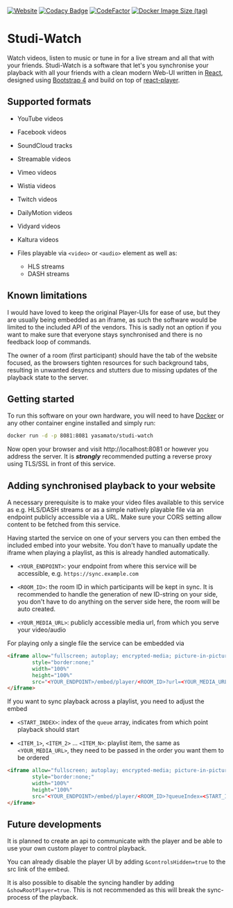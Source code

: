 [![Website](https://img.shields.io/website?down_color=red&down_message=offline&label=Studi-Watch&up_color=green&up_message=online&url=https%3A%2F%2Fwatch.agent77326.de)](https://watch.agent77326.de)
[![Codacy Badge](https://app.codacy.com/project/badge/Grade/42301623d1514d0dba3264d9b0f48583)](https://www.codacy.com/gh/Yasamato/Studi-Watch/dashboard?utm_source=github.com&amp;utm_medium=referral&amp;utm_content=Yasamato/Studi-Watch&amp;utm_campaign=Badge_Grade)
[![CodeFactor](https://www.codefactor.io/repository/github/yasamato/studi-watch/badge)](https://www.codefactor.io/repository/github/yasamato/studi-watch)
[![Docker Image Size (tag)](https://img.shields.io/docker/image-size/yasamato/studi-watch/latest?logo=docker)](https://hub.docker.com/r/yasamato/studi-watch)

# Studi-Watch

Watch videos, listen to music or tune in for a live stream and all that with your friends. Studi-Watch is a software
that let's you synchronise your playback with all your friends with a clean modern Web-UI written
in [React](https://reactjs.org/), designed using [Bootstrap 4](https://getbootstrap.com/) and build on top
of [react-player](https://github.com/cookpete/react-player).

## Supported formats

- YouTube videos

- Facebook videos

- SoundCloud tracks

- Streamable videos

- Vimeo videos

- Wistia videos

- Twitch videos

- DailyMotion videos

- Vidyard videos

- Kaltura videos

- Files playable via `<video>` or `<audio>` element as well as:
    - HLS streams
    - DASH streams

## Known limitations

I would have loved to keep the original Player-UIs for ease of use, but they are usually being embedded as an iframe, as
such the software would be limited to the included API of the vendors. This is sadly not an option if you want to make
sure that everyone stays synchronised and there is no feedback loop of commands.

The owner of a room (first participant) should have the tab of the website focused, as the browsers tighten resources
for such background tabs, resulting in unwanted desyncs and stutters due to missing updates of the playback state to the
server.

## Getting started

To run this software on your own hardware, you will need to have [Docker](https://www.docker.com/) or any other
container engine installed and simply run:

```bash
docker run -d -p 8081:8081 yasamato/studi-watch
```

Now open your browser and visit http://localhost:8081 or however you address the server. It is ***strongly***
recommended putting a reverse proxy using TLS/SSL in front of this service.

## Adding synchronised playback to your website

A necessary prerequisite is to make your video files available to this service as e.g. HLS/DASH streams or as a simple
natively playable file via an endpoint publicly accessible via a URL. Make sure your CORS setting allow content to be
fetched from this service.

Having started the service on one of your servers you can then embed the included embed into your website. You don't
have to manually update the iframe when playing a playlist, as this is already handled automatically.

- `<YOUR_ENDPOINT>`: your endpoint from where this service will be accessible, e.g. `https://sync.example.com`

- `<ROOM_ID>`: the room ID in which participants will be kept in sync. It is recommended to handle the generation of new
  ID-string on your side, you don't have to do anything on the server side here, the room will be auto created.

- `<YOUR_MEDIA_URL>`: publicly accessible media url, from which you serve your video/audio

For playing only a single file the service can be embedded via

```html
<iframe allow="fullscreen; autoplay; encrypted-media; picture-in-picture"
        style="border:none;"
        width="100%"
        height="100%"
        src="<YOUR_ENDPOINT>/embed/player/<ROOM_ID>?url=<YOUR_MEDIA_URL>">
</iframe>
```

If you want to sync playback across a playlist, you need to adjust the embed

- `<START_INDEX>`: index of the `queue` array, indicates from which point playback should start

- `<ITEM_1>`, `<ITEM_2>` ... `<ITEM_N>`: playlist item, the same as `<YOUR_MEDIA_URL>`, they need to be passed in the
  order you want them to be ordered

```html
<iframe allow="fullscreen; autoplay; encrypted-media; picture-in-picture"
        style="border:none;"
        width="100%"
        height="100%"
        src="<YOUR_ENDPOINT>/embed/player/<ROOM_ID>?queueIndex=<START_INDEX>&queue=<ITEM_1>&queue=<ITEM_2>...&queue=<ITEM_N>">
</iframe>
```

## Future developments

It is planned to create an api to communicate with the player and be able to use your own custom player to control
playback.

You can already disable the player UI by adding `&controlsHidden=true` to the src link of the embed.

It is also possible to disable the syncing handler by adding `&showRootPlayer=true`. This is not recommended as this
will break the sync-process of the playback.
